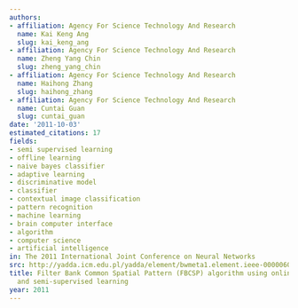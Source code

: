 ```yaml
---
authors:
- affiliation: Agency For Science Technology And Research
  name: Kai Keng Ang
  slug: kai_keng_ang
- affiliation: Agency For Science Technology And Research
  name: Zheng Yang Chin
  slug: zheng_yang_chin
- affiliation: Agency For Science Technology And Research
  name: Haihong Zhang
  slug: haihong_zhang
- affiliation: Agency For Science Technology And Research
  name: Cuntai Guan
  slug: cuntai_guan
date: '2011-10-03'
estimated_citations: 17
fields:
- semi supervised learning
- offline learning
- naive bayes classifier
- adaptive learning
- discriminative model
- classifier
- contextual image classification
- pattern recognition
- machine learning
- brain computer interface
- algorithm
- computer science
- artificial intelligence
in: The 2011 International Joint Conference on Neural Networks
src: http://yadda.icm.edu.pl/yadda/element/bwmeta1.element.ieee-000006033248
title: Filter Bank Common Spatial Pattern (FBCSP) algorithm using online adaptive
  and semi-supervised learning
year: 2011
---
```

